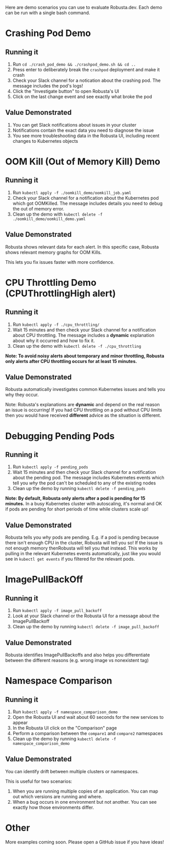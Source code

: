 Here are demo scenarios you can use to evaluate Robusta.dev. Each demo can be run with a single bash command.

# Crashing Pod Demo

## Running it

1. Run `cd ./crash_pod_demo && ./crashpod_demo.sh && cd ..`
2. Press enter to deliberately break the `crashpod` deployment and make it crash
3. Check your Slack channel for a notication about the crashing pod. The message includes the pod's logs!
4. Click the "Investigate button" to open Robusta's UI
5. Click on the last change event and see exactly what broke the pod

## Value Demonstrated

1. You can get Slack notifications about issues in your cluster 
2. Notifications contain the exact data you need to diagnose the issue
3. You see more troubleshooting data in the Robusta UI, including recent changes to Kubernetes objects

# OOM Kill (Out of Memory Kill) Demo

## Running it

1. Run `kubectl apply -f ./oomkill_demo/oomkill_job.yaml`
2. Check your Slack channel for a notification about the Kubernetes pod which got OOMKilled. The message includes details you need to debug the out of memory error.
3. Clean up the demo with `kubectl delete -f ./oomkill_demo/oomkill_demo.yaml`

## Value Demonstrated

Robusta shows relevant data for each alert. In this specific case, Robusta shows relevant memory graphs for OOM Kills.

This lets you fix issues faster with more confidence.

# CPU Throttling Demo (CPUThrottlingHigh alert)

## Running it

1. Run `kubectl apply -f ./cpu_throttling/`
2. Wait 15 minutes and then check your Slack channel for a notification about CPU throttling. The message includes a **dynamic** explanation about why it occurred and how to fix it.
3. Clean up the demo with `kubectl delete -f ./cpu_throttling`

**Note: To avoid noisy alerts about temporary and minor throttling, Robusta only alerts after CPU throttling occurs for at least 15 minutes.**

## Value Demonstrated

Robusta automatically investigates common Kubernetes issues and tells you why they occur.

Note: Robusta's explanations are **dynamic** and depend on the real reason an issue is occurring! If you had CPU throttling on a pod without CPU limits then you would have received **different** advice as the situation is different.

# Debugging Pending Pods

## Running it

1. Run `kubectl apply -f pending_pods` 
2. Wait 15 minutes and then check your Slack channel for a notification about the pending pod. The message includes Kubernetes events which tell you *why* the pod can't be scheduled to any of the existing nodes
3. Clean up the demo by running `kubectl delete -f pending_pods`

**Note: By default, Robusta only alerts after a pod is pending for 15 minutes.** In a busy Kubernetes cluster with autoscaling, it's normal and OK if pods are pending for short periods of time while clusters scale up!

## Value Demonstrated

Robusta tells you *why* pods are pending. E.g. if a pod is pending because there isn't enough CPU in the cluster, Robusta will tell you so! If the issue is not enough memory thenRobusta will tell you that instead. This works by pulling in the relevant Kubernetes events automatically, just like you would see in `kubectl get events` if you filtered for the relevant pods.

# ImagePullBackOff

## Running it

1. Run `kubectl apply -f image_pull_backoff`
2. Look at your Slack channel or the Robusta UI for a message about the ImagePullBackoff
3. Clean up the demo by running `kubectl delete -f image_pull_backoff`

## Value Demonstrated

Robusta identifies ImagePullBackoffs and also helps you differentiate between the different reasons (e.g. wrong image vs nonexistent tag)

# Namespace Comparison

## Running it

1. Run `kubectl apply -f namespace_comparison_demo` 
2. Open the Robusta UI and wait about 60 seconds for the new services to appear
2. In the Robusta UI click on the "Comparison" page
3. Perform a comparison between the `compare1` and `compare2` namespaces
4. Clean up the demo by running `kubectl delete -f namespace_comparison_demo`

## Value Demonstrated

You can identify drift between multiple clusters or namespaces.

This is useful for two scenarios:

1. When you are running multiple copies of an application. You can map out which versions are running and where.
2. When a bug occurs in one environment but not another. You can see exactly how those environments differ.

# Other
More examples coming soon. Please open a GitHub issue if you have ideas!


